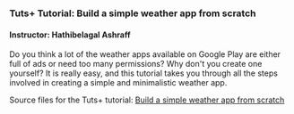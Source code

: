 ### Tuts+ Tutorial: Build a simple weather app from scratch

#### Instructor: Hathibelagal Ashraff

Do you think a lot of the weather apps available on Google Play are either full of ads or need too many permissions? Why don't you create one yourself? It is really easy, and this tutorial takes you through all the steps involved in creating a simple and minimalistic weather app.

Source files for the Tuts+ tutorial: [Build a simple weather app from scratch](https://code.tutsplus.com/tutorials/create-a-minimalistic-weather-app-from-the-scratch--cms-21587)
